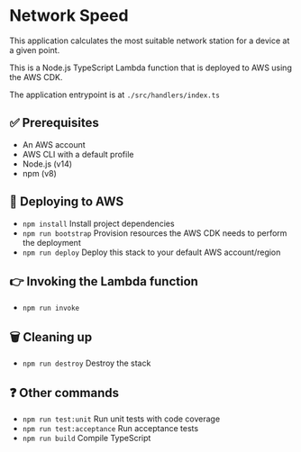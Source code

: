 # Network Speed

This application calculates the most suitable network station
for a device at a given point.

This is a Node.js TypeScript Lambda function that is deployed to AWS using the AWS CDK.

The application entrypoint is at `./src/handlers/index.ts`

## ✅ Prerequisites
 * An AWS account
 * AWS CLI with a default profile
 * Node.js (v14)
 * npm (v8)

## 🚀 Deploying to AWS
 * `npm install`            Install project dependencies
 * `npm run bootstrap`      Provision resources the AWS CDK needs to perform the deployment
 * `npm run deploy`         Deploy this stack to your default AWS account/region

## 👉 Invoking the Lambda function
* `npm run invoke`

## 🗑️ Cleaning up
* `npm run destroy`         Destroy the stack

## ❓ Other commands

 * `npm run test:unit`       Run unit tests with code coverage
 * `npm run test:acceptance` Run acceptance tests
 * `npm run build`           Compile TypeScript

